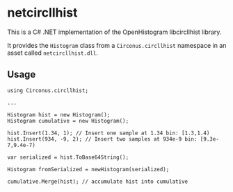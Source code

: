 # netcircllhist

This is a C# .NET implementation of the OpenHistogram libcircllhist library.

It provides the `Histogram` class from a `Circonus.circllhist` namespace in an
asset called `netcircllhist.dll`.


## Usage

```
using Circonus.circllhist;

...

Histogram hist = new Histogram();
Histogram cumulative = new Histogram();

hist.Insert(1.34, 1); // Insert one sample at 1.34 bin: [1.3,1.4)
hist.Insert(934, -9, 2); // Insert two samples at 934e-9 bin: [9.3e-7,9.4e-7)

var serialized = hist.ToBase64String();

Histogram fromSerialized = newHistogram(serialized);

cumulative.Merge(hist); // accumulate hist into cumulative
